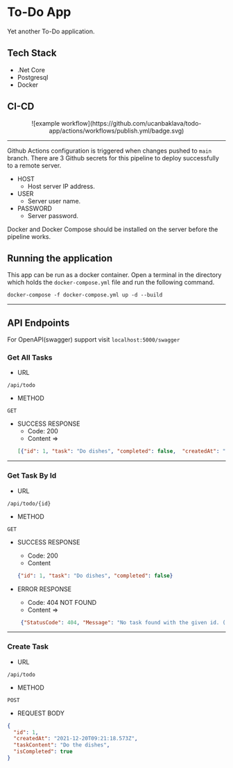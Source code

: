 # To-Do App
Yet another To-Do application. 

## Tech Stack

* .Net Core
* Postgresql
* Docker

## CI-CD

<center>![example workflow](https://github.com/ucanbaklava/todo-app/actions/workflows/publish.yml/badge.svg)
</center>
<hr>

Github Actions configuration is triggered when changes pushed to ```main``` branch. There are 3 Github secrets for this pipeline to deploy successfully to a remote server.

- HOST
    * Host server IP address.
- USER
    * Server user name.
- PASSWORD
    * Server password.

Docker and Docker Compose should be installed on the server before the pipeline works.    

## Running the application
This app can be run as a docker container. Open a terminal in the directory which holds the ```docker-compose.yml``` file and run the following command.

```
docker-compose -f docker-compose.yml up -d --build
```
<hr>

## API Endpoints

For OpenAPI(swagger) support visit  ```localhost:5000/swagger```

### Get All Tasks

- URL
```
/api/todo
```
- METHOD
```
GET
```
- SUCCESS RESPONSE
    * Code: 200
    * Content =>  
    ```json
    [{"id": 1, "task": "Do dishes", "completed": false,  "createdAt": "2021-12-18T..."}] 
    ```


<hr>

### Get Task By Id

- URL
```
/api/todo/{id}
```
- METHOD
```
GET
```
- SUCCESS RESPONSE
    * Code: 200
    * Content 
    ```json
    {"id": 1, "task": "Do dishes", "completed": false} 
    ```


- ERROR RESPONSE
    * Code: 404 NOT FOUND
    * Content =>
    ```json
     {"StatusCode": 404, "Message": "No task found with the given id. (Parameter toDoItem')" 
     ```


<hr>

### Create Task

- URL
```
/api/todo
```
- METHOD
```
POST
```
- REQUEST BODY

```json
{
  "id": 1,
  "createdAt": "2021-12-20T09:21:18.573Z",
  "taskContent": "Do the dishes",
  "isCompleted": true
}
```

